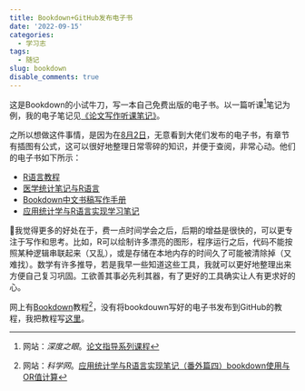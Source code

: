 ```yaml
---
title: Bookdown+GitHub发布电子书
date: '2022-09-15'
categories:
  - 学习志
tags:
  - 随记
slug: bookdown
disable_comments: true
---
```



这是Bookdown的小试牛刀，写一本自己免费出版的电子书。以一篇听课[^1]笔记为例，我的电子笔记见[《论文写作听课笔记》](https://tang-jay.github.io/EssayNotes/)。

之所以想做这件事情，是因为在[8月2日](https://tang-jay.github.io/cn/2022/08/02/yihui/)，无意看到大佬们发布的电子书，有章节有插图有公式，这可以很好地整理日常零碎的知识，并便于查阅，非常心动。他们的电子书如下所示：

- [R语言教程](https://www.math.pku.edu.cn/teachers/lidf/docs/Rbook/html/_Rbook)
- [医学统计笔记与R语言](https://wxhyihuan.github.io/MedicalStatisNotes/)
- [Bookdown中文书稿写作手册](https://tangyc8866.github.io/bookdown_tutorial/)
- [应用统计学与R语言实现学习笔记](http://gisersqdai.top/Note-of-Applied-Statistics-with-R-Book/)


🤔我觉得更多的好处在于，费一点时间学会之后，后期的增益是很快的，可以更专注于写作和思考。比如，R可以绘制许多漂亮的图形，程序运行之后，代码不能按照某种逻辑串联起来（又乱），或是存储在本地内存的时间久了可能被清除掉（又难找）。数学有许多推导，若是我早一些知道这些工具，我就可以更好地整理出来方便自己复习巩固。工欲善其事必先利其器，有了更好的工具确实让人有更求好的心。

网上有[Bookdown](https://www.math.pku.edu.cn/teachers/lidf/docs/Rbook/html/_Rbook/bookdown.html)教程[^2]，没有将bookdouwn写好的电子书发布到GitHub的教程，我把教程写[这里](https://blog.csdn.net/JTang1995/article/details/126876006)。
[^1]:网站：_深度之眼_。[论文指导系列课程](https://ai.deepshare.net/detail/p_5f3a40dae4b011878731630e/6)
[^2]:网站：_科学网_。[应用统计学与R语言实现笔记（番外篇四）bookdown使用与OR值计算](https://blog.sciencenet.cn/blog-3247241-1277275.html)

